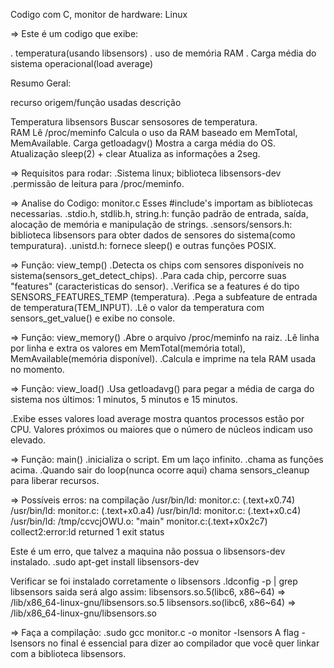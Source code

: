 
Codigo com C, monitor de hardware: Linux

=> Este é um codigo que exibe:

 . temperatura(usando libsensors)
 . uso de memória RAM
 . Carga média do sistema operacional(load average)

 Resumo Geral:

 recurso			origem/função usadas		descrição
	
Temperatura		libsensors		Buscar sensosores de temperatura.	
RAM			Lê /proc/meminfo	Calcula o uso da RAM baseado em MemTotal, MemAvailable.
Carga			getloadagv()		Mostra a carga média do OS.
Atualização		sleep(2) + clear	Atualiza as informações a 2seg.

=> Requisitos para rodar:
 .Sistema linux; biblioteca libsensors-dev
 .permissão de leitura para /proc/meminfo.


=> Analise do Codigo: monitor.c
 Esses #include's importam as bibliotecas necessarias.
  .stdio.h, stdlib.h, string.h: função padrão de entrada, saída, alocação de memória e manipulação de strings.
  .sensors/sensors.h: biblioteca libsensors para obter dados de sensores do sistema(como tempuratura).
  .unistd.h: fornece sleep() e outras funções POSIX.


=> Função: view_temp()
  .Detecta os chips com sensores disponíveis no sistema(sensors_get_detect_chips).
  .Para cada chip, percorre suas "features" (caracteristicas do sensor).
  .Verifica se a features é do tipo SENSORS_FEATURES_TEMP (temperatura).
  .Pega a subfeature de entrada de temperatura(TEM_INPUT).
  .Lê o valor da temperatura com sensors_get_value() e exibe no console.

=> Função: view_memory()
  .Abre o arquivo /proc/meminfo na raiz.
  .Lê linha por linha e extra os valores em MemTotal(memória total), MemAvailable(memória disponível).
  .Calcula e imprime na tela RAM usada no momento.

=> Função: view_load()
  .Usa getloadavg() para pegar a média de carga do sistema nos últimos:
    1 minutos, 5 minutos e 15 minutos.

  .Exibe esses valores
    load average mostra quantos processos estão por CPU. Valores próximos ou maiores que o número de núcleos indicam uso elevado.

=> Função: main()
  .inicializa o script. Em um laço infinito.
  .chama as funções acima.
  .Quando sair do loop(nunca ocorre aqui) chama sensors_cleanup para liberar recursos.


=> Possíveis erros: na compilação
 /usr/bin/ld: monitor.c: (.text+x0.74)
 /usr/bin/ld: monitor.c: (.text+x0.a4)
 /usr/bin/ld: monitor.c: (.text+x0.c4)
 /usr/bin/ld: /tmp/ccvcjOWU.o: "main"
 monitor.c:(.text+x0x2c7)
 collect2:error:ld returned 1 exit status

 Este é um erro, que talvez a maquina não possua o libsensors-dev instalado.
  .sudo apt-get install libsensors-dev

 Verificar se foi instalado corretamente o libsensors
  .ldconfig -p | grep libsensors
 saida será algo assim:
   libsensors.so.5(libc6, x86~64) => /lib/x86_64-linux-gnu/libsensors.so.5
   libsensors.so(libc6, x86~64) => /lib/x86_64-linux-gnu/libsensors.so


=> Faça a compilação:
  .sudo gcc monitor.c -o monitor -lsensors
  A flag -lsensors no final é essencial para dizer ao compilador que você quer linkar com a biblioteca libsensors.


